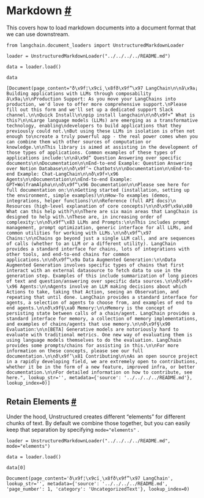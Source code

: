 


 Markdown
 [#](#markdown "Permalink to this headline")
=======================================================



 This covers how to load markdown documents into a document format that we can use downstream.
 







```
from langchain.document_loaders import UnstructuredMarkdownLoader

```










```
loader = UnstructuredMarkdownLoader("../../../../README.md")

```










```
data = loader.load()

```










```
data

```








```
[Document(page_content="ð\x9f¦\x9cï¸\x8fð\x9f”\x97 LangChain\n\nâ\x9a¡ Building applications with LLMs through composability â\x9a¡\n\nProduction Support: As you move your LangChains into production, we'd love to offer more comprehensive support.\nPlease fill out this form and we'll set up a dedicated support Slack channel.\n\nQuick Install\n\npip install langchain\n\nð\x9f¤” What is this?\n\nLarge language models (LLMs) are emerging as a transformative technology, enabling\ndevelopers to build applications that they previously could not.\nBut using these LLMs in isolation is often not enough to\ncreate a truly powerful app - the real power comes when you can combine them with other sources of computation or knowledge.\n\nThis library is aimed at assisting in the development of those types of applications. Common examples of these types of applications include:\n\nâ\x9d“ Question Answering over specific documents\n\nDocumentation\n\nEnd-to-end Example: Question Answering over Notion Database\n\nð\x9f’¬ Chatbots\n\nDocumentation\n\nEnd-to-end Example: Chat-LangChain\n\nð\x9f¤\x96 Agents\n\nDocumentation\n\nEnd-to-end Example: GPT+WolframAlpha\n\nð\x9f“\x96 Documentation\n\nPlease see here for full documentation on:\n\nGetting started (installation, setting up the environment, simple examples)\n\nHow-To examples (demos, integrations, helper functions)\n\nReference (full API docs)\n  Resources (high-level explanation of core concepts)\n\nð\x9f\x9a\x80 What can this help with?\n\nThere are six main areas that LangChain is designed to help with.\nThese are, in increasing order of complexity:\n\nð\x9f“\x83 LLMs and Prompts:\n\nThis includes prompt management, prompt optimization, generic interface for all LLMs, and common utilities for working with LLMs.\n\nð\x9f”\x97 Chains:\n\nChains go beyond just a single LLM call, and are sequences of calls (whether to an LLM or a different utility). LangChain provides a standard interface for chains, lots of integrations with other tools, and end-to-end chains for common applications.\n\nð\x9f“\x9a Data Augmented Generation:\n\nData Augmented Generation involves specific types of chains that first interact with an external datasource to fetch data to use in the generation step. Examples of this include summarization of long pieces of text and question/answering over specific data sources.\n\nð\x9f¤\x96 Agents:\n\nAgents involve an LLM making decisions about which Actions to take, taking that Action, seeing an Observation, and repeating that until done. LangChain provides a standard interface for agents, a selection of agents to choose from, and examples of end to end agents.\n\nð\x9f§\xa0 Memory:\n\nMemory is the concept of persisting state between calls of a chain/agent. LangChain provides a standard interface for memory, a collection of memory implementations, and examples of chains/agents that use memory.\n\nð\x9f§\x90 Evaluation:\n\n[BETA] Generative models are notoriously hard to evaluate with traditional metrics. One new way of evaluating them is using language models themselves to do the evaluation. LangChain provides some prompts/chains for assisting in this.\n\nFor more information on these concepts, please see our full documentation.\n\nð\x9f’\x81 Contributing\n\nAs an open source project in a rapidly developing field, we are extremely open to contributions, whether it be in the form of a new feature, improved infra, or better documentation.\n\nFor detailed information on how to contribute, see here.", lookup_str='', metadata={'source': '../../../../README.md'}, lookup_index=0)]

```







 Retain Elements
 [#](#retain-elements "Permalink to this headline")
---------------------------------------------------------------------



 Under the hood, Unstructured creates different “elements” for different chunks of text. By default we combine those together, but you can easily keep that separation by specifying
 `mode="elements"`
 .
 







```
loader = UnstructuredMarkdownLoader("../../../../README.md", mode="elements")

```










```
data = loader.load()

```










```
data[0]

```








```
Document(page_content='ð\x9f¦\x9cï¸\x8fð\x9f”\x97 LangChain', lookup_str='', metadata={'source': '../../../../README.md', 'page_number': 1, 'category': 'UncategorizedText'}, lookup_index=0)

```








